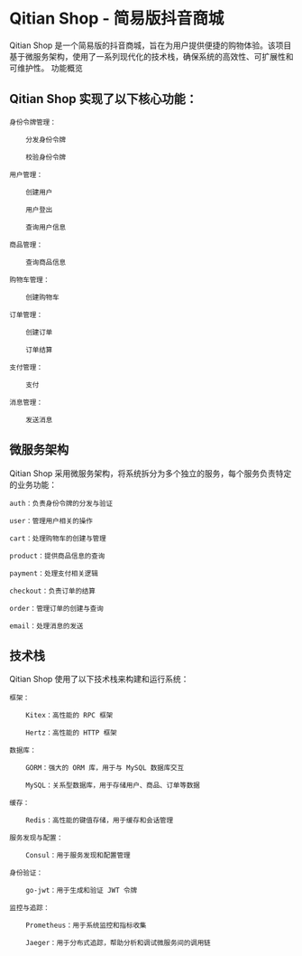 # Qitian Shop - 简易版抖音商城

Qitian Shop 是一个简易版的抖音商城，旨在为用户提供便捷的购物体验。该项目基于微服务架构，使用了一系列现代化的技术栈，确保系统的高效性、可扩展性和可维护性。
功能概览

## Qitian Shop 实现了以下核心功能：

    身份令牌管理：

        分发身份令牌

        校验身份令牌

    用户管理：

        创建用户

        用户登出

        查询用户信息

    商品管理：

        查询商品信息

    购物车管理：

        创建购物车

    订单管理：

        创建订单

        订单结算

    支付管理：

        支付

    消息管理：

        发送消息

## 微服务架构

Qitian Shop 采用微服务架构，将系统拆分为多个独立的服务，每个服务负责特定的业务功能：

    auth：负责身份令牌的分发与验证

    user：管理用户相关的操作

    cart：处理购物车的创建与管理

    product：提供商品信息的查询

    payment：处理支付相关逻辑

    checkout：负责订单的结算

    order：管理订单的创建与查询

    email：处理消息的发送

## 技术栈

Qitian Shop 使用了以下技术栈来构建和运行系统：

    框架：

        Kitex：高性能的 RPC 框架

        Hertz：高性能的 HTTP 框架

    数据库：

        GORM：强大的 ORM 库，用于与 MySQL 数据库交互

        MySQL：关系型数据库，用于存储用户、商品、订单等数据

    缓存：

        Redis：高性能的键值存储，用于缓存和会话管理

    服务发现与配置：

        Consul：用于服务发现和配置管理

    身份验证：

        go-jwt：用于生成和验证 JWT 令牌

    监控与追踪：

        Prometheus：用于系统监控和指标收集

        Jaeger：用于分布式追踪，帮助分析和调试微服务间的调用链

